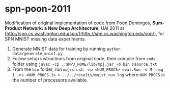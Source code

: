 # spn-poon-2011
Modification of original implementation of code from 
Poon,Domingos, **Sum-Product Network: a New Deep Architecture**, UAI 2011
at [http://spn.cs.washington.edu/spn/](http://spn.cs.washington.edu/spn/), for SPN MNIST missing data experiments.

1. Generate MNIST data for training by running `python data/generate_mnist.py`
2. Follow setup instructions from original code, then compile from `code` folder using `javac -cp .:$MPJ_HOME/lib/mpj.jar -d bin @source.txt`
3. From the `bin` folder, run `mpjrun.sh -np <NUM_PROCS> eval.Run -d M -nsg 1 -ns <NUM_PROCS-1> > ../../results/mnist_run.log` where `NUM_PROCS` is the number of processors available.
